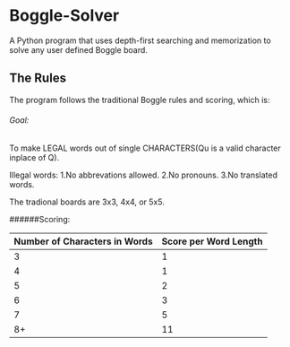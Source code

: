 # Boggle-Solver
A Python program that uses depth-first searching and memorization to solve any user defined Boggle board.

## The Rules
The program follows the traditional Boggle rules and scoring, which is:

###### Goal: 
To make LEGAL words out of single CHARACTERS(Qu is a valid character inplace of Q). 

Illegal words: 
    1.No abbrevations allowed. 
    2.No pronouns. 
    3.No translated words.
    
The tradional boards are 3x3, 4x4, or 5x5.

######Scoring:

| Number of Characters in Words | Score per Word Length |
| ------------- | ------------- |
| 3  | 1  |
| 4  | 1  |
| 5  | 2  |
| 6  | 3  |
| 7  | 5  |
| 8+  | 11 |
